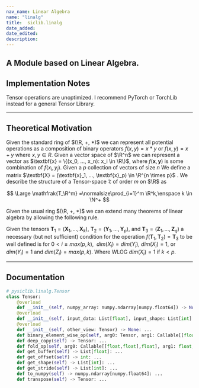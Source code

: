 ```yaml
---
nav_name: Linear Algebra
name: "linalg"
title:  siclib.linalg
date_added:
date_edited:
description:
---
```


## A Module based on Linear Algebra.

## Implementation Notes

Tensor operations are unoptimized. I recommend PyTorch or TorchLib instead for a
general Tensor Library.

---

## Theoretical Motivation
Given the standard ring of $(\R, +, *)$ we can represent all potential
operations as a composition of binary operators $f(x, y) = x * y$ or
$f(x, y) = x + y$ where $x, y \in R$. Given a vector space of $\R^n$ we can
represent a vector as $\textbf{x} = \{(x_0, ..., x_n): x_i \in \R\}$, where
$f(\textbf{x}, \textbf{y})$ is some combination of $f(x_i, y_j)$.
Given a $p$ collection of vectors of size $n$ We define a matrix
$\textbf{X} = (\textbf{x}_1, ..., \textbf{x}_p) \in \R^{n \times p}$
. We describe the structure of a Tensor-space $\mathfrak{T}$ of order
$m$ on $\R$ as

$$
\Large \mathfrak{T_\R^m} =\normalsize\prod_{i=1}^m \R^k,\enspace k \in \N^+
$$

Given the usual ring $(\R, +, *)$ we can extend many theorems of
linear algebra by allowing the following rule.

Given the tensors $\textbf{T}_1 = (\textbf{X}_1, ..., \textbf{X}_k)$,
$\textbf{T}_2 = (\textbf{Y}_1, ..., \textbf{Y}_p)$, and $\textbf{T}_3 =
(\textbf{Z}_1, ..., \textbf{Z}_q)$ a necessary (but not sufficient) condition
for the operation $f(\textbf{T}_1, \textbf{T}_2) = \textbf{T}_3$  to be well
defined is for
$0 < i \leq max(p, k),  \enspace dim(X_i) = dim(Y_i)$, $dim(X_i) = 1$, or
$dim(Y_i) = 1$ and $dim(Z_i) = max(p, k)$. Where WLOG
$dim(X_i) = 1$ if $k < p$.



---

## Documentation

```python
# pysiclib.linalg.Tensor
class Tensor:
    @overload
    def __init__(self, numpy_array: numpy.ndarray[numpy.float64]) -> None: ...
    @overload
    def __init__(self, input_data: List[float], input_shape: List[int] = ..., input_stride: List[int] = ..., offset: int = ...) -> None: ...
    @overload
    def __init__(self, other_view: Tensor) -> None: ...
    def binary_element_wise_op(self, arg0: Tensor, arg1: Callable[[float,float],float]) -> Tensor: ...
    def deep_copy(self) -> Tensor: ...
    def fold_op(self, arg0: Callable[[float,float],float], arg1: float, arg2: int, arg3: bool) -> Tensor: ...
    def get_buffer(self) -> List[float]: ...
    def get_offset(self) -> int: ...
    def get_shape(self) -> List[int]: ...
    def get_stride(self) -> List[int]: ...
    def to_numpy(self) -> numpy.ndarray[numpy.float64]: ...
    def transpose(self) -> Tensor: ...



```
